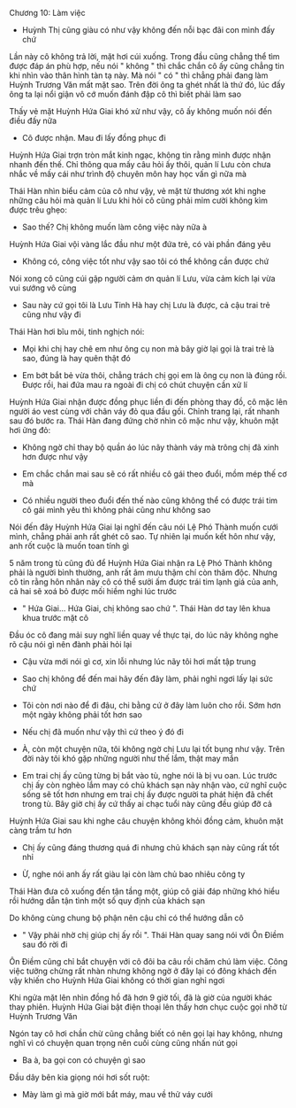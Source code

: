 




Chương 10: Làm việc

- Huỳnh Thị cũng giàu có như vậy không đến nỗi bạc đãi con mình đấy chứ

Lần này cô không trả lời, mặt hơi cúi xuống. Trong đầu cũng chẳng thể tìm được đáp án phù hợp, nếu nói " không " thì chắc chắn cô ấy cũng chẳng tin khi nhìn vào thân hình tàn tạ này. Mà nói " có " thì chẳng phải đang làm Huỳnh Trương Văn mất mặt sao. Trên đời ông ta ghét nhất là thứ đó, lúc đấy ông ta lại nổi giận vô cớ muốn đánh đập cô thì biết phải làm sao

Thấy vẻ mặt Huỳnh Hứa Giai khó xử như vậy, cô ấy không muốn nói đến điều đấy nữa

- Cô được nhận. Mau đi lấy đồng phục đi

Huỳnh Hứa Giai trợn tròn mắt kinh ngạc, không tin rằng mình được nhận nhanh đến thế. Chỉ thông qua mấy câu hỏi ấy thôi, quản lí Lưu còn chưa nhắc về mấy cái như trình độ chuyên môn hay học vấn gì nữa mà

Thái Hàn nhìn biểu cảm của cô như vậy, vẻ mặt từ thương xót khi nghe những câu hỏi mà quản lí Lưu khi hỏi cô cũng phải mỉm cười không kìm được trêu ghẹo:

- Sao thế? Chị không muốn làm công việc này nữa à

Huỳnh Hứa Giai vội vàng lắc đầu như một đứa trẻ, có vài phần đáng yêu


- Không có, công việc tốt như vậy sao tôi có thể không cần được chứ

Nói xong cô cũng cúi gập người cảm ơn quản lí Lưu, vừa cảm kích lại vừa vui sướng vô cùng

- Sau này cứ gọi tôi là Lưu Tinh Hà hay chị Lưu là được, cả cậu trai trẻ cũng như vậy đi

Thái Hàn hơi bĩu môi, tinh nghịch nói:

- Mọi khi chị hay chê em như ông cụ non mà bây giờ lại gọi là trai trẻ là sao, đúng là hay quên thật đó

- Em bớt bắt bẻ vừa thôi, chẳng trách chị gọi em là ông cụ non là đúng rồi. Được rồi, hai đứa mau ra ngoài đi chị có chút chuyện cần xử lí

Huỳnh Hứa Giai nhận được đồng phục liền đi đến phòng thay đồ, cô mặc lên người áo vest cùng với chân váy đỏ qua đầu gối. Chỉnh trang lại, rất nhanh sau đó bước ra. Thái Hàn đang đứng chờ nhìn cô mặc như vậy, khuôn mặt hơi ửng đỏ:

- Không ngờ chỉ thay bộ quần áo lúc nãy thành váy mà trông chị đã xinh hơn được như vậy

- Em chắc chắn mai sau sẽ có rất nhiều cô gái theo đuổi, mồm mép thế cơ mà

- Có nhiều người theo đuổi đến thế nào cũng không thể có được trái tim cô gái mình yêu thì không phải cũng như không sao

Nói đến đây Huỳnh Hứa Giai lại nghĩ đến câu nói Lệ Phó Thành muốn cưới mình, chẳng phải anh rất ghét cô sao. Tự nhiên lại muốn kết hôn như vậy, anh rốt cuộc là muốn toan tính gì

5 năm trong tù cũng đủ để Huỳnh Hứa Giai nhận ra Lệ Phó Thành không phải là người bình thường, anh rất âm mưu thậm chí còn thâm độc. Nhưng cô tin rằng hôn nhân này cô có thể sưởi ấm được trái tim lạnh giá của anh, cả hai sẽ xoá bỏ được mối hiềm nghi lúc trước


- " Hứa Giai... Hứa Giai, chị không sao chứ ". Thái Hàn dơ tay lên khua khua trước mặt cô

Đầu óc cô đang mải suy nghĩ liền quay về thực tại, do lúc nãy không nghe rõ cậu nói gì nên đành phải hỏi lại

- Cậu vừa mới nói gì cơ, xin lỗi nhưng lúc nãy tôi hơi mất tập trung

- Sao chị không để đến mai hãy đến đây làm, phải nghỉ ngơi lấy lại sức chứ

- Tôi còn nơi nào để đi đâu, chi bằng cứ ở đây làm luôn cho rồi. Sớm hơn một ngày không phải tốt hơn sao

- Nếu chị đã muốn như vậy thì cứ theo ý đó đi

- À, còn một chuyện nữa, tôi không ngờ chị Lưu lại tốt bụng như vậy. Trên đời này tôi khó gặp những người như thế lắm, thật may mắn

- Em trai chị ấy cũng từng bị bắt vào tù, nghe nói là bị vu oan. Lúc trước chị ấy còn nghèo lắm may có chủ khách sạn này nhận vào, cứ nghĩ cuộc sống sẽ tốt hơn nhưng em trai chị ấy được người ta phát hiện đã chết trong tù. Bây giờ chị ấy cứ thấy ai chạc tuổi này cũng đều giúp đỡ cả

Huỳnh Hứa Giai sau khi nghe câu chuyện không khỏi đồng cảm, khuôn mặt càng trầm tư hơn

- Chị ấy cũng đáng thương quá đi nhưng chủ khách sạn này cũng rất tốt nhỉ

- Ừ, nghe nói anh ấy rất giàu lại còn làm chủ bao nhiêu công ty

Thái Hàn đưa cô xuống đến tận tầng một, giúp cô giải đáp những khó hiểu rồi hướng dẫn tận tình một số quy định của khách sạn

Do không cùng chung bộ phận nên cậu chỉ có thể hướng dẫn cô

- " Vậy phải nhờ chị giúp chị ấy rồi ". Thái Hàn quay sang nói với Ôn Điềm sau đó rời đi

Ôn Điềm cũng chỉ bắt chuyện với cô đôi ba câu rồi chăm chú làm việc. Công việc tưởng chừng rất nhàn nhưng không ngờ ở đây lại có đông khách đến vậy khiến cho Huỳnh Hứa Giai không có thời gian nghỉ ngơi

Khi ngửa mặt lên nhìn đồng hồ đã hơn 9 giờ tối, đã là giờ của người khác thay phiên. Huỳnh Hứa Giai bật điện thoại lên thấy hơn chục cuộc gọi nhỡ từ Huỳnh Trương Văn

Ngón tay cô hơi chần chừ cũng chẳng biết có nên gọi lại hay không, nhưng nghĩ vì có chuyện quan trọng nên cuối cùng cũng nhấn nút gọi

- Ba à, ba gọi con có chuyện gì sao

Đầu dây bên kia giọng nói hơi sốt ruột:

- Mày làm gì mà giờ mới bắt máy, mau về thử váy cưới




